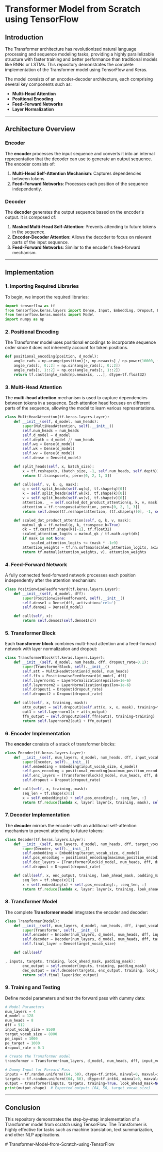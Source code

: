 # Transformer Model from Scratch using TensorFlow

## Introduction

The Transformer architecture has revolutionized natural language processing and sequence modeling tasks, providing a highly parallelizable structure with faster training and better performance than traditional models like RNNs or LSTMs. This repository demonstrates the complete implementation of the Transformer model using TensorFlow and Keras.

The model consists of an encoder-decoder architecture, each comprising several key components such as:
- **Multi-Head Attention**
- **Positional Encoding**
- **Feed-Forward Networks**
- **Layer Normalization**

---

## Architecture Overview

### Encoder
The **encoder** processes the input sequence and converts it into an internal representation that the decoder can use to generate an output sequence. The encoder consists of:
1. **Multi-Head Self-Attention Mechanism**: Captures dependencies between tokens.
2. **Feed-Forward Networks**: Processes each position of the sequence independently.

### Decoder
The **decoder** generates the output sequence based on the encoder's output. It is composed of:
1. **Masked Multi-Head Self-Attention**: Prevents attending to future tokens in the sequence.
2. **Encoder-Decoder Attention**: Allows the decoder to focus on relevant parts of the input sequence.
3. **Feed-Forward Networks**: Similar to the encoder's feed-forward mechanism.

---

## Implementation

### 1. Importing Required Libraries
To begin, we import the required libraries:

```python
import tensorflow as tf
from tensorflow.keras.layers import Dense, Input, Embedding, Dropout, LayerNormalization
from tensorflow.keras.models import Model
import numpy as np
```

### 2. Positional Encoding
The Transformer model uses positional encodings to incorporate sequence order since it does not inherently account for token positions.

```python
def positional_encoding(position, d_model):
    angle_rads = np.arange(position)[:, np.newaxis] / np.power(10000, (2 * (np.arange(d_model) // 2)) / np.float32(d_model))
    angle_rads[:, 0::2] = np.sin(angle_rads[:, 0::2])
    angle_rads[:, 1::2] = np.cos(angle_rads[:, 1::2])
    return tf.cast(angle_rads[np.newaxis, ...], dtype=tf.float32)
```

### 3. Multi-Head Attention
The **multi-head attention** mechanism is used to capture dependencies between tokens in a sequence. Each attention head focuses on different parts of the sequence, allowing the model to learn various representations.

```python
class MultiHeadAttention(tf.keras.layers.Layer):
    def __init__(self, d_model, num_heads):
        super(MultiHeadAttention, self).__init__()
        self.num_heads = num_heads
        self.d_model = d_model
        self.depth = d_model // num_heads
        self.wq = Dense(d_model)
        self.wk = Dense(d_model)
        self.wv = Dense(d_model)
        self.dense = Dense(d_model)

    def split_heads(self, x, batch_size):
        x = tf.reshape(x, (batch_size, -1, self.num_heads, self.depth))
        return tf.transpose(x, perm=[0, 2, 1, 3])

    def call(self, v, k, q, mask):
        q = self.split_heads(self.wq(q), tf.shape(q)[0])
        k = self.split_heads(self.wk(k), tf.shape(k)[0])
        v = self.split_heads(self.wv(v), tf.shape(v)[0])
        attention, _ = self.scaled_dot_product_attention(q, k, v, mask)
        attention = tf.transpose(attention, perm=[0, 2, 1, 3])
        return self.dense(tf.reshape(attention, (tf.shape(q)[0], -1, self.d_model)))

    def scaled_dot_product_attention(self, q, k, v, mask):
        matmul_qk = tf.matmul(q, k, transpose_b=True)
        dk = tf.cast(tf.shape(k)[-1], tf.float32)
        scaled_attention_logits = matmul_qk / tf.math.sqrt(dk)
        if mask is not None:
            scaled_attention_logits += (mask * -1e9)
        attention_weights = tf.nn.softmax(scaled_attention_logits, axis=-1)
        return tf.matmul(attention_weights, v), attention_weights
```

### 4. Feed-Forward Network
A fully connected feed-forward network processes each position independently after the attention mechanism:

```python
class PositionwiseFeedforward(tf.keras.layers.Layer):
    def __init__(self, d_model, dff):
        super(PositionwiseFeedforward, self).__init__()
        self.dense1 = Dense(dff, activation='relu')
        self.dense2 = Dense(d_model)

    def call(self, x):
        return self.dense2(self.dense1(x))
```

### 5. Transformer Block
Each **transformer block** combines multi-head attention and a feed-forward network with layer normalization and dropout:

```python
class TransformerBlock(tf.keras.layers.Layer):
    def __init__(self, d_model, num_heads, dff, dropout_rate=0.1):
        super(TransformerBlock, self).__init__()
        self.att = MultiHeadAttention(d_model, num_heads)
        self.ffn = PositionwiseFeedforward(d_model, dff)
        self.layernorm1 = LayerNormalization(epsilon=1e-6)
        self.layernorm2 = LayerNormalization(epsilon=1e-6)
        self.dropout1 = Dropout(dropout_rate)
        self.dropout2 = Dropout(dropout_rate)

    def call(self, x, training, mask):
        attn_output = self.dropout1(self.att(x, x, x, mask), training=training)
        out1 = self.layernorm1(x + attn_output)
        ffn_output = self.dropout2(self.ffn(out1), training=training)
        return self.layernorm2(out1 + ffn_output)
```

### 6. Encoder Implementation
The **encoder** consists of a stack of transformer blocks:

```python
class Encoder(tf.keras.layers.Layer):
    def __init__(self, num_layers, d_model, num_heads, dff, input_vocab_size, maximum_position_encoding, dropout_rate=0.1):
        super(Encoder, self).__init__()
        self.embedding = Embedding(input_vocab_size, d_model)
        self.pos_encoding = positional_encoding(maximum_position_encoding, d_model)
        self.enc_layers = [TransformerBlock(d_model, num_heads, dff, dropout_rate) for _ in range(num_layers)]
        self.dropout = Dropout(dropout_rate)

    def call(self, x, training, mask):
        seq_len = tf.shape(x)[1]
        x = self.embedding(x) + self.pos_encoding[:, :seq_len, :]
        return tf.reduce(lambda x, layer: layer(x, training, mask), self.enc_layers, x)
```

### 7. Decoder Implementation
The **decoder** mirrors the encoder with an additional self-attention mechanism to prevent attending to future tokens:

```python
class Decoder(tf.keras.layers.Layer):
    def __init__(self, num_layers, d_model, num_heads, dff, target_vocab_size, maximum_position_encoding, dropout_rate=0.1):
        super(Decoder, self).__init__()
        self.embedding = Embedding(target_vocab_size, d_model)
        self.pos_encoding = positional_encoding(maximum_position_encoding, d_model)
        self.dec_layers = [TransformerBlock(d_model, num_heads, dff, dropout_rate) for _ in range(num_layers)]
        self.dropout = Dropout(dropout_rate)

    def call(self, x, enc_output, training, look_ahead_mask, padding_mask):
        seq_len = tf.shape(x)[1]
        x = self.embedding(x) + self.pos_encoding[:, :seq_len, :]
        return tf.reduce(lambda x, layer: layer(x, training, look_ahead_mask), self.dec_layers, x)
```

### 8. Transformer Model
The complete **Transformer model** integrates the encoder and decoder:

```python
class Transformer(Model):
    def __init__(self, num_layers, d_model, num_heads, dff, input_vocab_size, target_vocab_size, pe_input, pe_target, rate=0.1):
        super(Transformer, self).__init__()
        self.encoder = Encoder(num_layers, d_model, num_heads, dff, input_vocab_size, pe_input, rate)
        self.decoder = Decoder(num_layers, d_model, num_heads, dff, target_vocab_size, pe_target, rate)
        self.final_layer = Dense(target_vocab_size)

    def call(self

, inputs, targets, training, look_ahead_mask, padding_mask):
        enc_output = self.encoder(inputs, training, padding_mask)
        dec_output = self.decoder(targets, enc_output, training, look_ahead_mask, padding_mask)
        return self.final_layer(dec_output)
```

### 9. Training and Testing
Define model parameters and test the forward pass with dummy data:

```python
# Model Parameters
num_layers = 4
d_model = 128
num_heads = 8
dff = 512
input_vocab_size = 8500
target_vocab_size = 8000
pe_input = 1000
pe_target = 1000
dropout_rate = 0.1

# Create the Transformer model
transformer = Transformer(num_layers, d_model, num_heads, dff, input_vocab_size, target_vocab_size, pe_input, pe_target, dropout_rate)

# Dummy Input for Forward Pass
inputs = tf.random.uniform((64, 50), dtype=tf.int64, minval=0, maxval=input_vocab_size)
targets = tf.random.uniform((64, 50), dtype=tf.int64, minval=0, maxval=target_vocab_size)
output = transformer(inputs, targets, training=True, look_ahead_mask=None, padding_mask=None)
print(output.shape)  # Expected output: (64, 50, target_vocab_size)
```

---

## Conclusion
This repository demonstrates the step-by-step implementation of a Transformer model from scratch using TensorFlow. The Transformer is highly effective for tasks such as machine translation, text summarization, and other NLP applications.

#   T r a n s f o r m e r - M o d e l - f r o m - S c r a t c h - u s i n g - T e n s o r F l o w 
 
 
